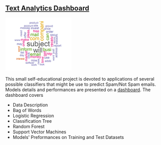 ## [Text Analytics Dashboard](http://htmlpreview.github.io/?https://github.com/smotrova/Data-Science/blob/master/Flexdashboard-TextAnalytics/TextAnalyticaDashboard.html)

![](./WordCloudIcon.png)

This small self-educational project is devoted to applications of several possible classifiers that might be use to predict Spam/Not Spam emails. Models details and performances are presented on a [dashboard](http://htmlpreview.github.io/?https://github.com/smotrova/Data-Science/blob/master/Flexdashboard-TextAnalytics/TextAnalyticaDashboard.html). The dashboard covers

* Data Description
* Bag of Words
* Logistic Regression
* Classification Tree
* Random Forest
* Support Vector Machines
* Models' Preformances on Training and Test Datasets
